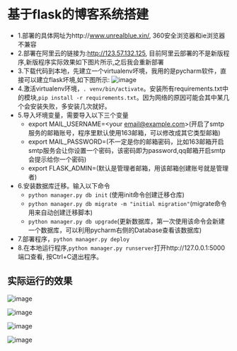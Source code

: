 # 基于flask的博客系统搭建
- 1.部署的具体网址为http://www.unrealblue.xin/, 360安全浏览器和ie浏览器不兼容
- 2.部署在阿里云的链接为:http://123.57.132.125, 目前阿里云部署的不是新版程序,新版程序实际效果如下图片所示,之后我会重新部署
- 3.下载代码到本地，先建立一个virtualenv坏境，我用的是pycharm软件，直接可以建立flask坏境,如下图所示:
![image](https://github.com/happyte/flask-blog/blob/master/images/1.png)
- 4.激活virtualenv环境，`. venv/bin/activate`。安装所有requirements.txt中的模块,`pip install -r requirements.txt`。因为网络的原因可能会其中某几个会安装失败，多安装几次就好。
- 5.导入坏境变量，需要导入以下三个变量
  * export MAIL_USERNAME=<your email@example.com>(开启了smtp服务的邮箱账号，程序里默认使用163邮箱，可以修改成其它类型邮箱)
  * export MAIL_PASSWORD=<password>(不一定是你的邮箱密码，比如163邮箱开启smtp服务会让你设置一个密码，该密码即为password,qq邮箱开启smtp会提示给你一个密码)
  * export FLASK_ADMIN=<admin email>(默认是管理者邮箱，用该邮箱创建账号就是管理者)
- 6.安装数据库迁移。输入以下命令
  * `python manager.py db init` (使用init命令创建迁移仓库)
  * `python manager.py db migrate -m "initial migration"`(migrate命令用来自动创建迁移脚本)
  * `python manager.py db upgrade`(更新数据库，第一次使用该命令会新建一个数据库，可以利用pycharm右侧的Database查看该数据库)
- 7.部署程序，`python manager.py deploy`
- 8.在本地运行程序,`python manager.py runserver`打开http://127.0.0.1:5000端口查看, 按Ctrl+C退出程序。

## 实际运行的效果
![image](https://github.com/happyte/flask-blog/blob/master/images/2.png)


![image](https://github.com/happyte/flask-blog/blob/master/images/3.png)


![image](https://github.com/happyte/flask-blog/blob/master/images/4.png)


![image](https://github.com/happyte/flask-blog/blob/master/images/5.png)
